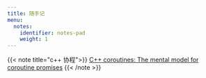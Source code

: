 ```yaml
---
title: 随手记
menu:
  notes:
    identifier: notes-pad
    weight: 1
---
```


<!-- markdown 图片加标注 -->
{{< note title="c++ 协程">}}
[C++ coroutines: The mental model for coroutine promises](https://devblogs.microsoft.com/oldnewthing/20210329-00/?p=105015)
{{< /note >}}


